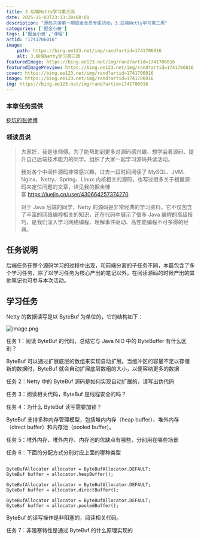 ```yaml
---
title: 3.后端Netty学习第三周
date: 2025-11-03T23:13:28+08:00
description: "源码共读第一期掘金会员专属活动，3.后端Netty学习第三周"
categories: ['掘金小册']
tags: ['掘金小册','课程']
artid: "1741706016"
image:
    path: https://bing.ee123.net/img/rand?artid=1741706016
    alt: 3.后端Netty学习第三周
featuredImage: https://bing.ee123.net/img/rand?artid=1741706016
featuredImagePreview: https://bing.ee123.net/img/rand?artid=1741706016
cover: https://bing.ee123.net/img/rand?artid=1741706016
image: https://bing.ee123.net/img/rand?artid=1741706016
img: https://bing.ee123.net/img/rand?artid=1741706016
---
```


### 本章任务提供
[挖坑的张师傅](https://juejin.cn/user/430664257374270)

### 领读员说
> 大家好，我是张师傅。为了能帮助到更多对源码感兴趣、想学会看源码、提升自己后端技术能力的同学。组织了大家一起学习源码共读活动。
> 
> 我对各个中间件源码非常感兴趣，过去一段时间阅读了 MySQL、JVM、Nginx、Netty、Spring、Linux 内核相关的源码，也写过很多关于根据源码来定位问题的文章，详见我的掘金博客 <https://juejin.cn/user/430664257374270>
> 
> 对于 Java 后端的同学，Netty 的源码是非常经典的学习资料，它不仅包含了丰富的网络编程相关的知识，还在代码中展示了很多 Java 编程的高级技巧，是我们深入学习网络编程、理解事件驱动、高性能编程不可多得的经典。

## 任务说明
后端任务在整个源码学习的过程中出现，和前端分离的子任务不同，本篇包含了多个学习任务，除了以学习任务为核心产出的笔记以外，在阅读源码的时候产出的其他笔记也可参与本次活动。

## 学习任务

Netty 的数据读写是以 ByteBuf 为单位的，它的结构如下：


![image.png](https://p9-juejin.byteimg.com/tos-cn-i-k3u1fbpfcp/2eabb3b13370401c93ef1485cc1e20a4~tplv-k3u1fbpfcp-watermark.image?)

任务 1：阅读 ByteBuf 的代码，总结它与 Java NIO 中的 ByteBuffer 有什么区别？

ByteBuf 可以通过扩展底层的数组来实现自动扩展。当缓冲区的容量不足以存储新的数据时，ByteBuf 就会自动扩展底层数组的大小，以便容纳更多的数据

任务 2：Netty 中的 ByteBuf 源码是如何实现自动扩展的，请写出伪代码

任务 3：阅读相关代码，ByteBuf 是线程安全的吗？

任务 4：为什么 ByteBuf 读写需要加锁？

ByteBuf 支持多种内存管理模型，包括堆内内存（heap buffer）、堆外内存（direct buffer）和内存池（pooled buffer）。

任务 5：堆外内存、堆外内存、内存池的优缺点有哪些，分别用在哪些场景

任务 6：下面的分配方式分别对应上面的哪种类型

```

ByteBufAllocator allocator = ByteBufAllocator.DEFAULT;
ByteBuf buffer = allocator.heapBuffer();

ByteBufAllocator allocator = ByteBufAllocator.DEFAULT;
ByteBuf buffer = allocator.directBuffer();

ByteBufAllocator allocator = ByteBufAllocator.DEFAULT;
ByteBuf buffer = allocator.pooledBuffer();
```

ByteBuf 的读写操作是非阻塞的，阅读相关代码。

任务 7：非阻塞特性是通过 ByteBuf 的什么原理实现的